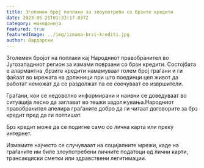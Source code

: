 ```yaml
---
title: Зголемен број поплаки за злоупотреби со брзите кредити
date: 2023-05-21T01:33:17.037Z
category: македонија
featured: true
featuredImage: ../img/izmama-brzi-krediti.jpg
author: Вардарски
---
```

<!--StartFragment-->

Зголемен бројот на поплаки кај Народниот правобранител во Југозападниот регион за измами поврзани со брзи кредити. Состојбата е алармантна ,брзите кредити намамуваат голем број граѓани и ги фаќаат во мрежата на должници при што поединци цел живот да работат неможат да се раздолжат па се соочуваат со извршители.

Граѓани, кои се недоволно информирани и наивни се доведуваат во ситуација лесно да заглават во тешки задолжувања.Народниот правобранител апелира граѓаните добро да ги читаат договорите за брз кредит пред да ги потпишат.

Брз кредит може да се подигне само со лична карта или преку интернет.

Измамите најчесто се случувааат на социјалните мрежи, каде на граѓаните им биле злоупотребени личните податоци од лични карти, трансакциски сметки или здравствени легитимации.

<!--EndFragment-->